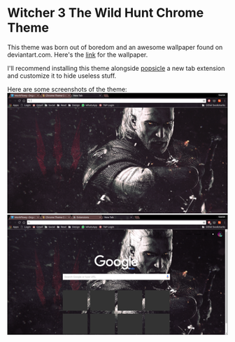# Witcher 3 The Wild Hunt Chrome Theme
This theme was born out of boredom and an awesome wallpaper found on deviantart.com. Here's the [link](http://fav.me/d7wgxb8) for the wallpaper.

I'll recommend installing this theme alongside [popsicle](https://chrome.google.com/webstore/detail/popsicle/loigpbgkmjjhjodnhlpmbjmojchpdjih) 
a new tab extension and customize it to hide useless stuff.

Here are some screenshots of the theme:
![](screen1.png)
![](screen2.png)

